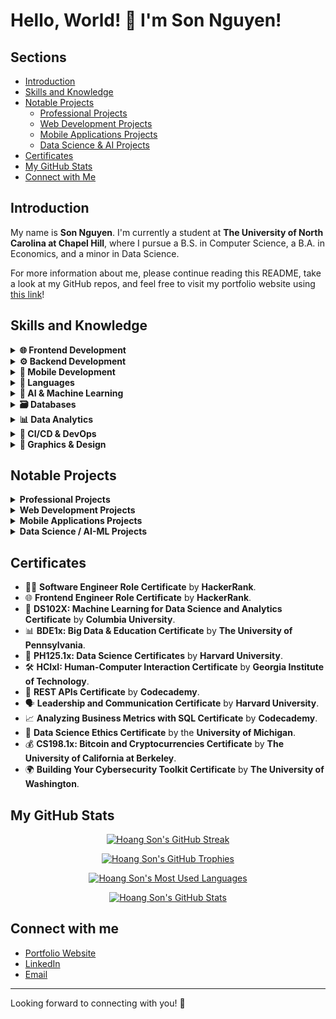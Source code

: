 # Hello, World! 👋 I'm Son Nguyen!

## Sections
- [Introduction](#introduction)
- [Skills and Knowledge](#skills-and-knowledge)
- [Notable Projects](#notable-projects)
  - [Professional Projects](#professional-projects)
  - [Web Development Projects](#web-development-projects)
  - [Mobile Applications Projects](#mobile-applications-projects)
  - [Data Science & AI Projects](#data-science-projects)
- [Certificates](#certificates)
- [My GitHub Stats](#my-github-stats)
- [Connect with Me](#connect-with-me)

## Introduction

My name is **Son Nguyen**. I'm currently a student at **The University of North Carolina at Chapel Hill**, where I pursue a B.S. in Computer Science, a B.A. in Economics, and a minor in Data Science.

For more information about me, please continue reading this README, take a look at my GitHub repos, and feel free to visit my portfolio website using [this link](https://sonnguyenhoang.com)!

## Skills and Knowledge

<details>
<summary><strong>🌐 Frontend Development</strong></summary>

<ul>
    <li>HTML5 & CSS3 & SASS</li>
    <li>React</li>
    <li>Angular</li>
    <li>Vue.js</li>
    <li>Next.js</li>
    <li>WebAssembly</li> 
    <li>Bootstrap</li>
    <li>Webpack</li>
    <li>jQuery</li>
    <li>TailwindCSS</li>
    <li>Micro-Frontends Architecture</li>
</ul>

</details>

<details>
<summary><strong>⚙️ Backend Development</strong></summary>

<ul>
    <li>Node.js</li>
    <li>Express.js</li>
    <li>Spring Framework</li>
    <li>Django & Django REST Framework</li>
    <li>Flask</li>
    <li>FAST APIs</li>
    <li>Golang & Beego</li>
    <li>RESTful APIs</li>
    <li>RabbitMQ</li>
    <li>Nginx</li>
    <li>Apache Kafka</li>
    <li>OAuth & JWT</li>
    <li>Elasticsearch & the ELK-Stack</li>
    <li>Micro-Services Architecture</li>
</ul>

</details>

<details>
<summary><strong>📱 Mobile Development</strong></summary>

<ul>
    <li>React Native</li>
    <li>Android (Kotlin)</li>
    <li>iOS (Swift)</li>
    <li>Objective-C</li>
    <li>Android Studio</li>
    <li>Xcode</li>
    <li>Apache Cordova</li>
</ul>

</details>

<details>
<summary><strong>🐍 Languages</strong></summary>

<ul>
    <li>Java</li>
    <li>C++</li>
    <li>C</li>
    <li>Assembly</li>
    <li>WebAssembly (WASM)</li>
    <li>Python</li>
    <li>JavaScript</li>
    <li>TypeScript</li>
    <li>Verilog</li>
    <li>PHP</li>
    <li>Go</li>
    <li>Kotlin</li>
    <li>Swift</li>
</ul>

</details>

<details>
<summary><strong>🤖 AI & Machine Learning</strong></summary>

<ul>
    <li>TensorFlow</li>
    <li>Keras</li>
    <li>Scikit-Learn</li>
    <li>PyTorch</li>
    <li>OpenCV</li>
    <li>Pandas</li>
    <li>NumPy</li>
    <li>Matplotlib</li>
    <li>Optuna</li>
    <li>YOLOv3 & YOLOv8</li>
    <li>Tesseract OCR</li>
</ul>

</details>

<details>
<summary><strong>🗃️ Databases</strong></summary>

<ul>
    <li>MySQL</li>
    <li>MongoDB</li>
    <li>PostgreSQL</li>
    <li>Firebase</li>
    <li>SQLite</li>
    <li>Redis</li>
    <li>Apache Cassandra</li>
    <li>DynamoDB</li>
</ul>

</details>

<details>
<summary><strong>📊 Data Analytics</strong></summary>

<ul>
    <li>PowerBI</li>
    <li>Tableau</li>
    <li>Stata</li>
    <li>R & RStudio</li>
    <li>Microsoft Excel</li>
    <li>Matlab</li>
    <li>Spark</li>
    <li>Hadoop</li>
</ul>

</details>

<details>
<summary><strong>🚀 CI/CD & DevOps</strong></summary>

<ul>
    <li>Git</li>
    <li>GitHub Actions</li>
    <li>Jenkins</li>
    <li>Docker</li>
    <li>Vercel</li>
    <li>Heroku</li>
    <li>Netlify</li>
    <li>AWS</li>
    <li>GCP</li>
</ul>

</details>

<details>
<summary><strong>🎨 Graphics & Design</strong></summary>

<ul>
    <li>Adobe Illustrator</li>
    <li>Adobe Photoshop</li>
    <li>Figma</li>
    <li>Blender</li>
</ul>

</details>

## Notable Projects

<details id="professional-projects">
<summary><strong>Professional Projects</strong></summary>

- 🚀 **VNG CORPORATION**'s **vCloudcam** Camera Management & Sale Websites:
  - Sales Website: [Visit the **live** **website** here](https://www.vngcloud.vn/product/vcloudcam).
  - Version 1 of the Camera Management Website: [Visit the **live** **website** here](https://v1.vcloudcam.vn/#/).
  - Version 2 of the Camera Management Website: [Visit the **live** **website** here](https://vcloudcam.vn/#/).
- 🌐 **Huong Hua Co., Ltd.'s Company Website:** [Visit the **live** **website** here](https://huonghuacoltd.com).
- 📡 **FPT Corporation's ICDP Internal Communications Platform**.

</details>

<details id="web-development-projects">
<summary><strong>Web Development Projects</strong></summary>

The following are some of my notable personal web development projects that I have worked on & contributed to so far. Some of them also have **Android/iOS mobile versions**, such as **MovieVerse, StickyNotes, RecipeGenie, and WeatherMate**.

- 🍿 **The MovieVerse Database:** [Visit the **live** **website** here](https://movie-verse.com) or [visit its **GitHub** **repo** here](https://github.com/hoangsonww/The-MovieVerse-Database).
- 📝 **The StickyNotes App:** [Visit the **live** **website** here](https://hoangsonww.github.io/The-StickyNotes-App/) or [visit its **GitHub** **repo** here](https://github.com/hoangsonww/The-StickyNotes-App).
- ☔ **The WeatherMate App:** [Visit the **live** **website** here](https://hoangsonww.github.io/WeatherMate-App/) or [visit its **GitHub** **repo** here](https://github.com/hoangsonww/WeatherMate-App).
- 🍲 **The RecipeGenie App:** [Visit the **live** **website** here](https://hoangsonww.github.io/RecipeGenie-App/) or [visit its **GitHub** **repo** here](https://github.com/hoangsonww/RecipeGenie-App).
- 🏰 **The Maze Game:** [Visit the **live** **website** here](https://hoangsonww.github.io/The-Maze-Game/) or [visit its **GitHub** **repo** here](https://github.com/hoangsonww/The-Maze-Game).
- 🎨 **Image & Video Tools:** [Visit the **live** **website** here](https://hoangsonww.github.io/Image-Video-Tools/) or [visit its **GitHub** **repo** here](https://github.com/hoangsonww/Image-Video-Tools/).
- 📝 **DocuThinker AI-Powered Document Analysis App**: [Visit the **live** **website** here](https://docuthinker-fullstack-app.vercel.app/) or [visit its **GitHub** **repo** here](https://github.com/hoangsonww/DocuThinker-AI-App).
- 🎹 **Moodify AI-Powered Emotion Music App**: [Visit its **GitHub** **repo** here](https://github.com/hoangsonww/Moodify-Emotion-Music-App). 🎵
- 🛒 **MERN-Stack E-commerce Application:** [Visit its **GitHub** **repo** here](https://github.com/hoangsonww/MERN-Stack-Ecommerce-App).
- 📚 **Learning Management System (LMS) Full-Stack App:** [Visit its **GitHub** **repo** here](https://github.com/hoangsonww/Learning-Management-System-Fullstack).
- 👥 **Employee Management Full-Stack App:** [Visit its **GitHub** **repo** here](https://github.com/hoangsonww/Employee-Management-Fullstack-App).
- 🗂️ **Node, Mongo, Redis, and RabbitMQ Backend:** [Visit its **GitHub** **repo** here](https://github.com/hoangsonww/Mongo-Redis-RabbitMQ-ELK-Stack).
- 🎯 **Next.js Full-Stack ToDo List App:** [Visit its **GitHub** **repo** here](https://github.com/hoangsonww/ToDo-App-NextJS-Fullstack).
- 🧑‍💻 **The GitPeek App:** [Visit the **live** **website** here](https://hoangsonww.github.io/The-GitPeek-App/) or [visit its **GitHub** **repo** here](https://github.com/hoangsonww/The-GitPeek-App).

</details>

<details id="mobile-applications-projects">
<summary><strong>Mobile Applications Projects</strong></summary>

- 🐦 **Flappy Bird Game:** [Visit the **GitHub** **repo** here](https://github.com/hoangsonww/Flappy-Bird-Game).
- 🎮 **The 2048 Game:** [Visit the **GitHub** **repo** here](https://github.com/hoangsonww/2048-Game). There is also a **live** **website** version of this game, which you can visit [here](https://hoangsonww.github.io/2048-Game/).

</details>

<details id="data-science-projects">
<summary><strong>Data Science / AI-ML Projects</strong></summary>

- 🌟 **Multipurpose AI Classifiers:** [Visit the **GitHub** **repo** here](https://github.com/hoangsonww/AI-ML-Classifiers).
- 🌍 **Global COVID-19 Analysis:** [Visit the **GitHub** **repo** here](https://github.com/hoangsonww/Global-COVID19-Analysis).
- 📊 **North Carolina Household Analysis:** [Visit the **GitHub** **repo** here](https://github.com/hoangsonww/North-Carolina-Household-Analysis).

</details>

## Certificates
* 👨‍💻 **Software Engineer Role Certificate** by **HackerRank**.
* 🌐 **Frontend Engineer Role Certificate** by **HackerRank**.
* 🤖 **DS102X: Machine Learning for Data Science and Analytics Certificate** by **Columbia University**.
* 📊 **BDE1x: Big Data & Education Certificate** by **The University of Pennsylvania**.
* 💾 **PH125.1x: Data Science Certificates** by **Harvard University**.
* 🛠️ **HCIxI: Human-Computer Interaction Certificate** by **Georgia Institute of Technology**.
* 🔗 **REST APIs Certificate** by **Codecademy**.
* 🗣️ **Leadership and Communication Certificate** by **Harvard University**.
* 📈 **Analyzing Business Metrics with SQL Certificate** by **Codecademy**.
* 📝 **Data Science Ethics Certificate** by the **University of Michigan**.
* 💰 **CS198.1x: Bitcoin and Cryptocurrencies Certificate** by **The University of California at Berkeley**.
* 🌍 **Building Your Cybersecurity Toolkit Certificate** by **The University of Washington**.

## My GitHub Stats

<p align="center">
  <a href="https://sonnguyenhoang.com" target="_blank">
    <img src="https://github-readme-streak-stats.herokuapp.com/?user=hoangsonww&theme=radical" alt="Hoang Son's GitHub Streak" />
  </a>
</p>

<p align="center">
  <a href="https://sonnguyenhoang.com" target="_blank">
    <img src="https://github-profile-trophy.vercel.app/?username=hoangsonww&theme=radical&column=3&row=1&margin-w=15&margin-h=15" alt="Hoang Son's GitHub Trophies" />
  </a>
</p>

<p align="center">
  <a href="https://sonnguyenhoang.com" target="_blank">
    <img src="https://github-readme-stats.vercel.app/api/top-langs/?username=hoangsonww&layout=compact&theme=radical&langs_count=10" alt="Hoang Son's Most Used Languages" />
  </a>
</p>

<p align="center">
  <a href="https://sonnguyenhoang.com" target="_blank">
    <img src="https://github-contribution-stats.vercel.app/api/?username=hoangsonww&theme=radical&layout=compact" alt="Hoang Son's GitHub Stats" />
  </a>
</p>


## Connect with me

* [Portfolio Website](https://sonnguyenhoang.com)
* [LinkedIn](https://www.linkedin.com/in/hoangsonw/)
* [Email](mailto:hoangson091104@gmail.com)

---

Looking forward to connecting with you! 🚀
